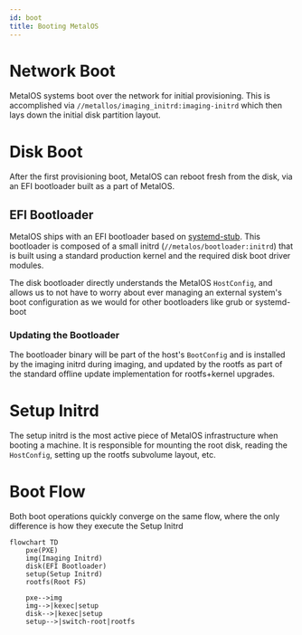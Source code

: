 ```yaml
---
id: boot
title: Booting MetalOS
---
```


# Network Boot

MetalOS systems boot over the network for initial provisioning.
This is accomplished via `//metallos/imaging_initrd:imaging-initrd` which then
lays down the initial disk partition layout.

# Disk Boot

After the first provisioning boot, MetalOS can reboot fresh from the disk, via
an EFI bootloader built as a part of MetalOS.


## EFI Bootloader

MetalOS ships with an EFI bootloader based on
[systemd-stub](https://www.freedesktop.org/software/systemd/man/systemd-stub.html).
This bootloader is composed of a small initrd (`//metalos/bootloader:initrd`)
that is built using a standard production kernel and the required disk boot
driver modules.

The disk bootloader directly understands the MetalOS `HostConfig`, and allows us
to not have to worry about ever managing an external system's boot configuration
as we would for other bootloaders like grub or systemd-boot

### Updating the Bootloader
The bootloader binary will be part of the host's `BootConfig` and is installed
by the imaging initrd during imaging, and updated by the rootfs as part of the
standard offline update implementation for rootfs+kernel upgrades.

# Setup Initrd

The setup initrd is the most active piece of MetalOS infrastructure when booting
a machine. It is responsible for mounting the root disk, reading the
`HostConfig`, setting up the rootfs subvolume layout, etc.

# Boot Flow

Both boot operations quickly converge on the same flow, where the only
difference is how they execute the Setup Initrd

```mermaid
flowchart TD
    pxe(PXE)
    img(Imaging Initrd)
    disk(EFI Bootloader)
    setup(Setup Initrd)
    rootfs(Root FS)

    pxe-->img
    img-->|kexec|setup
    disk-->|kexec|setup
    setup-->|switch-root|rootfs
```
